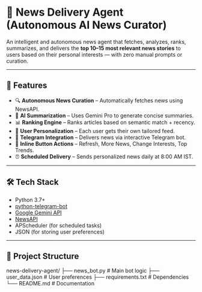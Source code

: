 # 📰 News Delivery Agent (Autonomous AI News Curator)

An intelligent and autonomous news agent that fetches, analyzes, ranks, summarizes, and delivers the **top 10–15 most relevant news stories** to users based on their personal interests — with zero manual prompts or curation.

---

## 🚀 Features

- 🔍 **Autonomous News Curation** – Automatically fetches news using NewsAPI.
- 🧠 **AI Summarization** – Uses Gemini Pro to generate concise summaries.
- 📊 **Ranking Engine** – Ranks articles based on semantic match + recency.
- 🎯 **User Personalization** – Each user gets their own tailored feed.
- 💬 **Telegram Integration** – Delivers news via interactive Telegram bot.
- 🔁 **Inline Button Actions** – Refresh, More News, Change Interests, Top Trends.
- ⏰ **Scheduled Delivery** – Sends personalized news daily at 8:00 AM IST.

---

## 🛠 Tech Stack

- Python 3.7+
- [python-telegram-bot](https://github.com/python-telegram-bot/python-telegram-bot)
- [Google Gemini API](https://makersuite.google.com/app)
- [NewsAPI](https://newsapi.org)
- APScheduler (for scheduled tasks)
- JSON (for storing user preferences)

---

## 📁 Project Structure

news-delivery-agent/
├── news_bot.py # Main bot logic
├── user_data.json # User preferences
├── requirements.txt # Dependencies
└── README.md # Documentation 